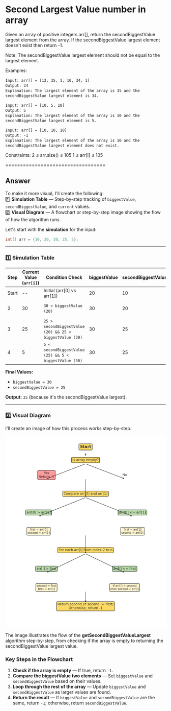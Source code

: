 # Second Largest Value number in array

Given an array of positive integers arr[], return the secondBiggestValue largest element from the array. If the secondBiggestValue largest element doesn't exist then return -1.

Note: The secondBiggestValue largest element should not be equal to the largest element.

Examples:

```
Input: arr[] = [12, 35, 1, 10, 34, 1]
Output: 34
Explanation: The largest element of the array is 35 and the secondBiggestValue largest element is 34.
```

```
Input: arr[] = [10, 5, 10]
Output: 5
Explanation: The largest element of the array is 10 and the secondBiggestValue largest element is 5.
```
```
Input: arr[] = [10, 10, 10]
Output: -1
Explanation: The largest element of the array is 10 and the secondBiggestValue largest element does not exist.
```

Constraints:
2 ≤ arr.size() ≤ 105
1 ≤ arr[i] ≤ 105

==================================

## Answer

To make it more visual, I'll create the following:  
1️⃣ **Simulation Table** — Step-by-step tracking of `biggestValue`, `secondBiggestValue`, and `current` values.  
2️⃣ **Visual Diagram** — A flowchart or step-by-step image showing the flow of how the algorithm runs.

Let's start with the **simulation** for the input:
```java
int[] arr = {10, 20, 30, 25, 5};
```

---

### **1️⃣ Simulation Table**
| **Step** | **Current Value** (`arr[i]`) | **Condition Check**            | **biggestValue** | **secondBiggestValue** | **Action**            |
|---------|----------------------------|---------------------------------|----------|------------|----------------------|
| Start   | --                         | Initial (arr[0] vs arr[1])      |  20      |  10        | biggestValue two elements compared |
| 2       | 30                         | `30 > biggestValue (20)`               |  30      |  20        | Update biggestValue and secondBiggestValue |
| 3       | 25                         | `25 > secondBiggestValue (20) && 25 < biggestValue (30)` |  30 |  25 | Update secondBiggestValue only     |
| 4       | 5                          | `5 < secondBiggestValue (25) && 5 < biggestValue (30)`   |  30      |  25        | No changes             |

**Final Values:**
- `biggestValue = 30`
- `secondBiggestValue = 25`

**Output:** `25` (because it's the secondBiggestValue largest).

---

### **2️⃣ Visual Diagram**
I'll create an image of how this process works step-by-step.

![img.png](img.png)

The image illustrates the flow of the **getSecondBiggestValueLargest** algorithm step-by-step, from checking if the array is empty to returning the secondBiggestValue largest value.

### **Key Steps in the Flowchart**
1. **Check if the array is empty** — If true, return `-1`.
2. **Compare the biggestValue two elements** — Set `biggestValue` and `secondBiggestValue` based on their values.
3. **Loop through the rest of the array** — Update `biggestValue` and `secondBiggestValue` as larger values are found.
4. **Return the result** — If `biggestValue` and `secondBiggestValue` are the same, return `-1`; otherwise, return `secondBiggestValue`.